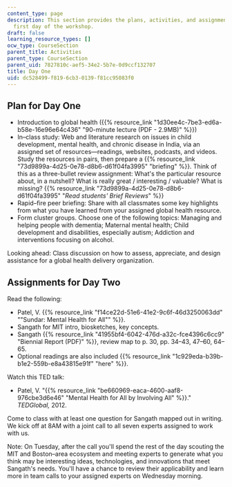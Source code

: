 ```yaml
---
content_type: page
description: This section provides the plans, activities, and assignments for the
  first day of the workshop.
draft: false
learning_resource_types: []
ocw_type: CourseSection
parent_title: Activities
parent_type: CourseSection
parent_uid: 7827810c-aef5-34e2-5b7e-0d9ccf132707
title: Day One
uid: dc528499-f819-6cb3-0139-f81cc95083f0
---
```

## Plan for Day One

- Introduction to global health ({{% resource_link "1d30ee4c-7be3-ed6a-b58e-16e96e64c436" "90-minute lecture (PDF - 2.9MB)" %}})
- In–class study: Web and literature research on issues in child development, mental health, and chronic disease in India, via an assigned set of resources—readings, websites, podcasts, and videos. Study the resources in pairs, then prepare a {{% resource_link "73d9899a-4d25-0e78-d8b6-d61f04fa3995" "briefing" %}}. Think of this as a three-bullet review assignment: What's the particular resource about, in a nutshell? What is really great / interesting / valuable? What is missing? {{% resource_link "73d9899a-4d25-0e78-d8b6-d61f04fa3995" "*Read students' Brief Reviews*" %}}
- Rapid–fire peer briefing: Share with all classmates some key highlights from what you have learned from your assigned global health resource. 
- Form cluster groups. Choose one of the following topics: Managing and helping people with dementia; Maternal mental health; Child development and disabilities, especially autism; Addiction and interventions focusing on alcohol.

Looking ahead: Class discussion on how to assess, appreciate, and design assistance for a global health delivery organization.

## Assignments for Day Two

Read the following:

- Patel, V. {{% resource_link "f14ce22d-51e6-41e2-9c6f-46d3250063dd" "\"Sundar: Mental Health for All\"" %}}.
- Sangath for MIT intro, biosketches, key concepts.
- Sangath {{% resource_link "41955bf4-6042-476d-a32c-fce4396c6cc9" "Biennial Report (PDF)" %}}, review map to p. 30, pp. 34–43, 47–60, 64–65.
- Optional readings are also included {{% resource_link "1c929eda-b39b-b1e2-559b-e8a43815e91f" "here" %}}.

Watch this TED talk:

- Patel, V. "{{% resource_link "be660969-eaca-4600-aaf8-976cbe3d6e46" "Mental Health for All by Involving All" %}}." *TEDGlobal,* 2012.

Come to class with at least one question for Sangath mapped out in writing. We kick off at 8AM with a joint call to all seven experts assigned to work with us.

Note: On Tuesday, after the call you'll spend the rest of the day scouting the MIT and Boston–area ecosystem and meeting experts to generate what you think may be interesting ideas, technologies, and innovations that meet Sangath's needs. You'll have a chance to review their applicability and learn more in team calls to your assigned experts on Wednesday morning.